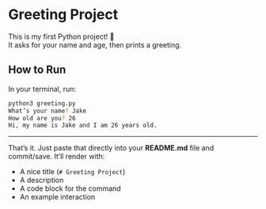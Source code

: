 # Greeting Project

This is my first Python project! 🎉  
It asks for your name and age, then prints a greeting.

## How to Run
In your terminal, run:

```bash
python3 greeting.py
What’s your name? Jake
How old are you? 26
Hi, my name is Jake and I am 26 years old.
```

---

That’s it. Just paste that directly into your **README.md** file and commit/save. It’ll render with:  
- A nice title (`# Greeting Project`)  
- A description  
- A code block for the command  
- An example interaction  
